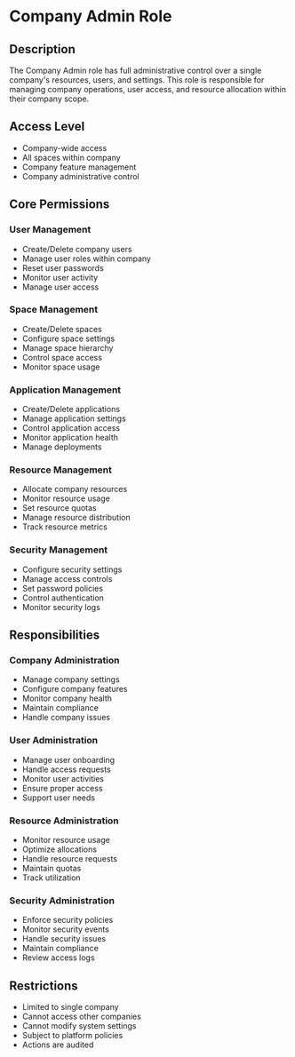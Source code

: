 # Company Admin Role

## Description
The Company Admin role has full administrative control over a single company's resources, users, and settings. This role is responsible for managing company operations, user access, and resource allocation within their company scope.

## Access Level
- Company-wide access
- All spaces within company
- Company feature management
- Company administrative control

## Core Permissions

### User Management
- Create/Delete company users
- Manage user roles within company
- Reset user passwords
- Monitor user activity
- Manage user access

### Space Management
- Create/Delete spaces
- Configure space settings
- Manage space hierarchy
- Control space access
- Monitor space usage

### Application Management
- Create/Delete applications
- Manage application settings
- Control application access
- Monitor application health
- Manage deployments

### Resource Management
- Allocate company resources
- Monitor resource usage
- Set resource quotas
- Manage resource distribution
- Track resource metrics

### Security Management
- Configure security settings
- Manage access controls
- Set password policies
- Control authentication
- Monitor security logs

## Responsibilities

### Company Administration
- Manage company settings
- Configure company features
- Monitor company health
- Maintain compliance
- Handle company issues

### User Administration
- Manage user onboarding
- Handle access requests
- Monitor user activities
- Ensure proper access
- Support user needs

### Resource Administration
- Monitor resource usage
- Optimize allocations
- Handle resource requests
- Maintain quotas
- Track utilization

### Security Administration
- Enforce security policies
- Monitor security events
- Handle security issues
- Maintain compliance
- Review access logs

## Restrictions
- Limited to single company
- Cannot access other companies
- Cannot modify system settings
- Subject to platform policies
- Actions are audited
